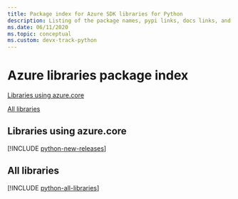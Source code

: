 ```yaml
---
title: Package index for Azure SDK libraries for Python
description: Listing of the package names, pypi links, docs links, and source code links for all libraries in the Azure SDK for Python.
ms.date: 06/11/2020
ms.topic: conceptual
ms.custom: devx-track-python
---
```


# Azure libraries package index

[Libraries using azure.core](#libraries-using-azurecore)

[All libraries](#all-libraries)

## Libraries using azure.core

[!INCLUDE [python-new-releases](../includes/python-new.md)]

## All libraries

[!INCLUDE [python-all-libraries](../includes/python-all.md)]
